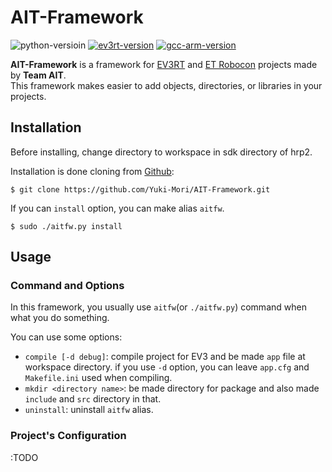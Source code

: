 # AIT-Framework

![python-versioin](https://img.shields.io/badge/python-2.7%2C%203.6-blue.svg)
[![ev3rt-version](https://img.shields.io/badge/EV3RT-%CE%B26--1%2C%20%CE%B26--2%2C%20%CE%B26--3%2C%20%CE%B27-brightgreen.svg)](http://dev.toppers.jp/trac_user/ev3pf/wiki/WhatsEV3RT)
[![gcc-arm-version](https://img.shields.io/badge/gcc--arm--none--eabi-5.4--2016q2-yellow.svg)](https://launchpad.net/gcc-arm-embedded)

**AIT-Framework** is a framework for [EV3RT](http://dev.toppers.jp/trac_user/ev3pf/wiki/WhatsEV3RT) and [ET Robocon](http://www.etrobo.jp/) projects made by **Team AIT**.<br>
This framework makes easier to add objects, directories, or libraries in your projects.

## Installation
Before installing, change directory to workspace in sdk directory of hrp2.

Installation is done cloning from [Github](https://github.com/Yuki-Mori/AIT-Framework):

	$ git clone https://github.com/Yuki-Mori/AIT-Framework.git

If you can `install` option, you can make alias `aitfw`.

	$ sudo ./aitfw.py install

## Usage
### Command and Options
In this framework, you usually use `aitfw`(or `./aitfw.py`) command when what you do something.

You can use some options:

* `compile [-d debug]`: compile project for EV3 and be made `app` file at workspace directory. if you use `-d` option, you can leave `app.cfg` and `Makefile.ini` used when compiling.
* `mkdir <directory name>`: be made directory for package and also made `include` and `src` directory in that.
* `uninstall`: uninstall `aitfw` alias.

### Project's Configuration
:TODO